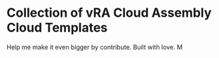 # Collection of vRA Cloud Assembly Cloud Templates 

Help me make it even bigger by contribute. Built with love. 
M
